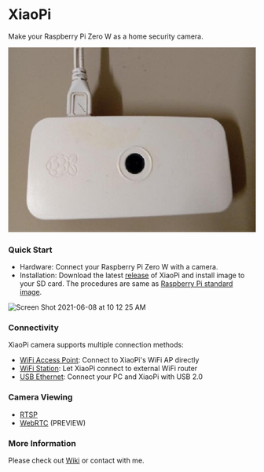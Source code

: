 # XiaoPi

Make your Raspberry Pi Zero W as a home security camera.

![hw](https://github.com/sepfy/readme-image/blob/main/IMG_20201101_183305.jpg)

### Quick Start

* Hardware: Connect your Raspberry Pi Zero W with a camera.
* Installation: Download the latest [release](https://github.com/sepfy/xiaopi/releases) of XiaoPi and install image to your SD card. The procedures are same as [Raspberry Pi standard image](https://www.raspberrypi.org/downloads/).
<img width="640" alt="Screen Shot 2021-06-08 at 10 12 25 AM" src="https://user-images.githubusercontent.com/22016807/121112004-64d4da80-c842-11eb-9fd6-f9088a5a338a.png">


### Connectivity
XiaoPi camera supports multiple connection methods:
- [WiFi Access Point](https://github.com/sepfy/xiaopi/wiki/WiFi-Access-Point): Connect to XiaoPi's WiFi AP directly
- [WiFi Station](https://github.com/sepfy/xiaopi/wiki/WiFi-Station): Let XiaoPi connect to external WiFi router
- [USB Ethernet](https://github.com/sepfy/xiaopi/wiki/USB-Ethernet): Connect your PC and XiaoPi with USB 2.0

### Camera Viewing
- [RTSP](https://github.com/sepfy/xiaopi/wiki/Evaluation)
- [WebRTC](https://github.com/sepfy/xiaopi/wiki/WebRTC) (PREVIEW)

### More Information
Please check out [Wiki](https://github.com/sepfy/xiaopi/wiki) or contact with me.
